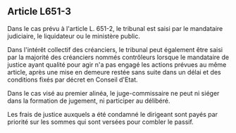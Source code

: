Article L651-3
----
Dans le cas prévu à l'article L. 651-2, le tribunal est saisi par le mandataire
judiciaire, le liquidateur ou le ministère public.

Dans l'intérêt collectif des créanciers, le tribunal peut également être saisi
par la majorité des créanciers nommés contrôleurs lorsque le mandataire de
justice ayant qualité pour agir n'a pas engagé les actions prévues au même
article, après une mise en demeure restée sans suite dans un délai et des
conditions fixés par décret en Conseil d'Etat.

Dans le cas visé au premier alinéa, le juge-commissaire ne peut ni siéger dans
la formation de jugement, ni participer au délibéré.

Les frais de justice auxquels a été condamné le dirigeant sont payés par
priorité sur les sommes qui sont versées pour combler le passif.
